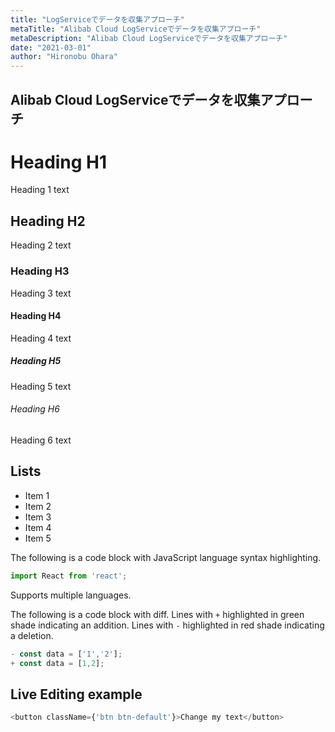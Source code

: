 ```yaml
---
title: "LogServiceでデータを収集アプローチ"
metaTitle: "Alibab Cloud LogServiceでデータを収集アプローチ"
metaDescription: "Alibab Cloud LogServiceでデータを収集アプローチ"
date: "2021-03-01"
author: "Hironobu Ohara"
---
```


## Alibab Cloud LogServiceでデータを収集アプローチ


# Heading H1
Heading 1 text

## Heading H2
Heading 2 text

### Heading H3
Heading 3 text

#### Heading H4
Heading 4 text

##### Heading H5
Heading 5 text

###### Heading H6
Heading 6 text

## Lists
- Item 1
- Item 2
- Item 3
- Item 4
- Item 5

The following is a code block with JavaScript language syntax highlighting.

```javascript
import React from 'react';
```

Supports multiple languages.

The following is a code block with diff. Lines with `+` highlighted in green shade indicating an addition. Lines with `-` highlighted in red shade indicating a deletion.

```javascript
- const data = ['1','2'];
+ const data = [1,2];
```

## Live Editing example

```javascript react-live=true
<button className={'btn btn-default'}>Change my text</button>
```

